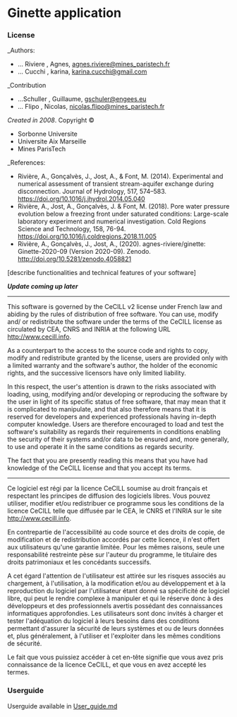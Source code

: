 # Ginette application

### License

_Authors:
- ... Riviere , Agnes, agnes.riviere@mines_paristech.fr
- ... Cucchi , karina, karina.cucchi@gmail.com 

_Contribution
- ...Schuller , Guillaume, gschuler@engees.eu
- ... Flipo , Nicolas, nicolas.flipo@mines_paristech.fr

_Created in 2008_. Copyright ©
- Sorbonne Universite
- Universite Aix Marseille
- Mines ParisTech

_References:
- Rivière, A., Gonçalvès, J., Jost, A., & Font, M. (2014). Experimental and numerical assessment of transient stream-aquifer exchange during disconnection. Journal of Hydrology, 517, 574–583. https://doi.org/10.1016/j.jhydrol.2014.05.040
- Rivière, A., Jost, A., Gonçalvès, J. & Font, M. (2018). Pore water pressure evolution below a freezing front under saturated conditions: Large-scale laboratory experiment and numerical investigation. Cold Regions Science and Technology, 158, 76-94. https://doi.org/10.1016/j.coldregions.2018.11.005
- Rivière, A., Gonçalvès, J., Jost, A., (2020). agnes-riviere/ginette: Ginette-2020-09 (Version 2020-09). Zenodo. http://doi.org/10.5281/zenodo.4058821

[describe functionalities and technical features of your software]

_**Update coming up later**_

-------------------------------------------------------------------------
This software is governed by the CeCILL v2 license under French law and
abiding by the rules of distribution of free software.  You can  use, 
modify and/ or redistribute the software under the terms of the CeCILL
license as circulated by CEA, CNRS and INRIA at the following URL
http://www.cecill.info. 

As a counterpart to the access to the source code and  rights to copy,
modify and redistribute granted by the license, users are provided only
with a limited warranty  and the software's author,  the holder of the
economic rights,  and the successive licensors  have only  limited
liability. 

In this respect, the user's attention is drawn to the risks associated
with loading,  using,  modifying and/or developing or reproducing the
software by the user in light of its specific status of free software,
that may mean  that it is complicated to manipulate,  and  that  also
therefore means  that it is reserved for developers  and  experienced
professionals having in-depth computer knowledge. Users are therefore
encouraged to load and test the software's suitability as regards their
requirements in conditions enabling the security of their systems and/or 
data to be ensured and,  more generally, to use and operate it in the 
same conditions as regards security. 

The fact that you are presently reading this means that you have had
knowledge of the CeCILL license and that you accept its terms.

-------------------------------------------------------------------------
Ce logiciel est régi par la licence CeCILL soumise au droit français et
respectant les principes de diffusion des logiciels libres. Vous pouvez
utiliser, modifier et/ou redistribuer ce programme sous les conditions
de la licence CeCILL telle que diffusée par le CEA, le CNRS et l'INRIA 
sur le site http://www.cecill.info.

En contrepartie de l'accessibilité au code source et des droits de copie,
de modification et de redistribution accordés par cette licence, il n'est
offert aux utilisateurs qu'une garantie limitée.  Pour les mêmes raisons,
seule une responsabilité restreinte pèse sur l'auteur du programme,  le
titulaire des droits patrimoniaux et les concédants successifs.

A cet égard  l'attention de l'utilisateur est attirée sur les risques
associés au chargement,  à l'utilisation,  à la modification et/ou au
développement et à la reproduction du logiciel par l'utilisateur étant 
donné sa spécificité de logiciel libre, qui peut le rendre complexe à 
manipuler et qui le réserve donc à des développeurs et des professionnels
avertis possédant  des  connaissances  informatiques approfondies.  Les
utilisateurs sont donc invités à charger  et  tester  l'adéquation  du
logiciel à leurs besoins dans des conditions permettant d'assurer la
sécurité de leurs systèmes et ou de leurs données et, plus généralement, 
à l'utiliser et l'exploiter dans les mêmes conditions de sécurité. 

Le fait que vous puissiez accéder à cet en-tête signifie que vous avez 
pris connaissance de la licence CeCILL, et que vous en avez accepté les
termes.


### Userguide
Userguide available in [User_guide.md](User_guide.md)
